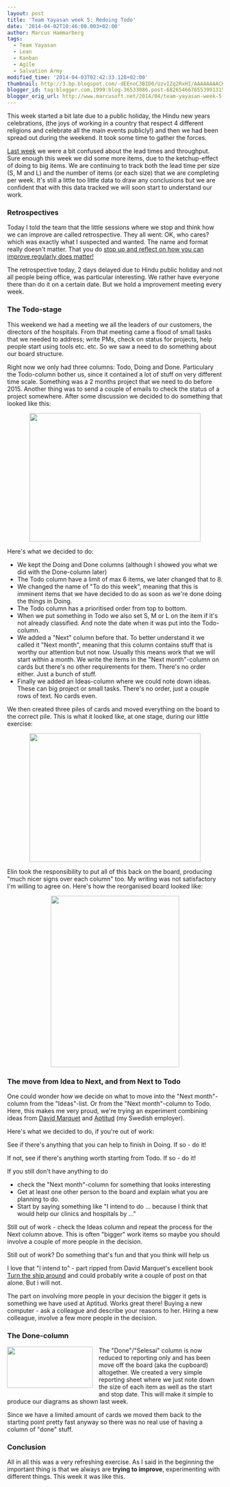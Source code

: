 ```yaml
---
layout: post
title: 'Team Yayasan week 5: Redoing Todo'
date: '2014-04-02T10:46:00.003+02:00'
author: Marcus Hammarberg
tags:
  - Team Yayasan
  - Lean
  - Kanban
  - Agile
  - Salvation Army
modified_time: '2014-04-03T02:42:33.128+02:00'
thumbnail: http://3.bp.blogspot.com/-dEEnoC3BID0/UzvIZq2RxHI/AAAAAAAACKM/jjzx2WLSfUw/s72-c/2014-04-02+08.31.29.jpg
blogger_id: tag:blogger.com,1999:blog-36533086.post-6826546676553991315
blogger_orig_url: http://www.marcusoft.net/2014/04/team-yayasan-week-5-redoing-todo.html
---
```



<div dir="ltr" style="text-align: left;" trbidi="on">

This week started a bit late due to a public holiday, the Hindu new
years celebrations, (the joys of working in a country that respect 4
different religions and celebrate all the main events publicly!) and
then we had been spread out during the weekend. It took some time to
gather the forces.

<a
href="http://www.marcusoft.net/2014/03/team-yayasan-week-4-throughput-and-lead.html"
target="_blank">Last week</a> we were a bit confused about the lead
times and throughput. Sure enough this week we did some more items, due
to the ketchup-effect of doing to big items. We are continuing to track
both the lead time per size (S, M and L) and the number of items (or
each size) that we are completing per week.
It's still a little too little data to draw any conclusions but we are
confident that with this data tracked we will soon start to understand
our work.

### Retrospectives

<div>

Today I told the team that the little sessions where we stop and think
how we can improve are called retrospective. They all went: OK, who
cares? which was exactly what I suspected and wanted. The name and
format really doesn't matter. That you do
<a href="http://zuill.us/WoodyZuill/2014/03/31/to-me-this-is-agile/"
target="_blank">stop up and reflect on how you can improve regularly
does matter!</a>

</div>

<div>

</div>

<div>

The retrospective today, 2 days delayed due to Hindu public holiday and
not all people being office, was particular interesting. We rather have
everyone there than do it on a certain date. But we hold a improvement
meeting every week.

</div>

### The Todo-stage

<div>

This weekend we had a meeting we all the leaders of our customers, the
directors of the hospitals. From that meeting came a flood of small
tasks that we needed to address; write PMs, check on status for
projects, help people start using tools etc. etc. So we saw a need to do
something about our board structure.

</div>

<div>

</div>

<div>

Right now we only had three columns: Todo, Doing and Done. Particulary
the Todo-column bother us, since it contained a lot of stuff on very
different time scale. Something was a 2 months project that we need to
do before 2015. Another thing was to send a couple of emails to check
the status of a project somewhere. After some discussion we decided to
do something that looked like this:

</div>

<div class="separator" style="clear: both; text-align: center;">

<a
href="http://3.bp.blogspot.com/-dEEnoC3BID0/UzvIZq2RxHI/AAAAAAAACKM/jjzx2WLSfUw/s1600/2014-04-02+08.31.29.jpg"
data-imageanchor="1" style="margin-left: 1em; margin-right: 1em;"><img
src="http://3.bp.blogspot.com/-dEEnoC3BID0/UzvIZq2RxHI/AAAAAAAACKM/jjzx2WLSfUw/s1600/2014-04-02+08.31.29.jpg"
data-border="0" width="400" height="300" /></a>

</div>

<div class="separator" style="clear: both; text-align: left;">

</div>

<div class="separator" style="clear: both; text-align: left;">

Here's what we decided to do:

</div>

<div class="separator" style="clear: both; text-align: left;">

</div>

- We kept the Doing and Done columns (although I showed you what we
    did with the Done-column later)
- The Todo column have a limit of max 6 items, we later changed that
    to 8.
- We changed the name of "To do this week", meaning that this is
    imminent items that we have decided to do as soon as we're done
    doing the things in Doing.
- The Todo column has a prioritised order from top to bottom.
- When we put something in Todo we also set S, M or L on the item if
    it's not already classified. And note the date when it was put into
    the Todo-column.  
- We added a "Next" column before that. To better understand it we
    called it "Next month", meaning that this column contains stuff that
    is worthy our attention but not now. Usually this means work that we
    will start within a month. We write the items in the "Next
    month"-column on cards but there's no other requirements for them.
    There's no order either. Just a bunch of stuff.
- Finally we added an Ideas-column where we could note down ideas.
    These can big project or small tasks. There's no order, just a
    couple rows of text. No cards even.

<div>

We then created three piles of cards and moved everything on the board
to the correct pile. This is what it looked like, at one stage, during
our little exercise:

</div>

<div class="separator" style="clear: both; text-align: center;">

<a
href="http://2.bp.blogspot.com/-JwetSJnesxc/UzvJP6CbunI/AAAAAAAACKo/62Tns5UFG1Q/s1600/2014-04-02+08.45.53.jpg"
data-imageanchor="1" style="margin-left: 1em; margin-right: 1em;"><img
src="http://2.bp.blogspot.com/-JwetSJnesxc/UzvJP6CbunI/AAAAAAAACKo/62Tns5UFG1Q/s1600/2014-04-02+08.45.53.jpg"
data-border="0" width="400" height="300" /></a>

</div>

<div>

</div>

<div>

Elin took the responsibility to put all of this back on the board,
producing "much nicer signs over each column" too. My writing was not
satisfactory I'm willing to agree on. Here's how the reorganised board
looked like:

</div>

<div class="separator" style="clear: both; text-align: center;">

<a
href="http://2.bp.blogspot.com/-VdMKSjl4dPQ/UzvJXVD0QDI/AAAAAAAACK4/ioddK6s324I/s1600/2014-04-02+09.09.00.jpg"
data-imageanchor="1" style="margin-left: 1em; margin-right: 1em;"><img
src="http://2.bp.blogspot.com/-VdMKSjl4dPQ/UzvJXVD0QDI/AAAAAAAACK4/ioddK6s324I/s1600/2014-04-02+09.09.00.jpg"
data-border="0" width="300" height="400" /></a>

</div>

### The move from Idea to Next, and from Next to Todo

<div>

One could wonder how we decide on what to move into the "Next
month"-column from the "Ideas"-list. Or from the "Next month"-column to
Todo. Here, this makes me very proud, we're trying an experiment
combining ideas from
<a href="http://davidmarquet.com/" target="_blank">David Marquet</a> and
<a href="http://www.aptitud.se/" target="_blank">Aptitud</a> (my Swedish
employer).

</div>

<div>

Here's what we decided to do, if you're out of work:

</div>

<div>

See if there's anything that you can help to finish in Doing. If so - do
it!

If not, see if there's anything worth starting from Todo. If so - do it!

If you still don't have anything to do

- check the "Next month"-column for something that looks interesting
- Get at least one other person to the board and explain what you are
    planning to do.
- Start by saying something like "I intend to do ... because I think
    that would help our clinics and hospitals by ..."

Still out of work - check the Ideas column and repeat the process for
the Next column above. This is often "bigger" work items so maybe you
should involve a couple of more people in the decision.

Still out of work? Do something that's fun and that you think will help
us

<div>

I love that "I intend to" - part ripped from David Marquet's excellent
book <a
href="http://www.amazon.com/Turn-Ship-Around-Turning-Followers/dp/1591846404"
target="_blank">Turn the ship around</a> and could probably write a
couple of post on that alone. But i will not.

</div>

</div>

<div>

The part on involving more people in your decision the bigger it gets is
something we have used at Aptitud. Works great there! Buying a new
computer - ask a colleague and describe your reasons to her. Hiring a
new colleague, involve a few more people in the decision.

</div>

### The Done-column

<div class="separator" style="clear: both; text-align: center;">

<a
href="http://4.bp.blogspot.com/-CPgoVcRDU9Y/UzvM4MFYnyI/AAAAAAAACLA/tGIv9dGCgdU/s1600/Screen+Shot+2014-04-02+at+15.38.57+.png"
data-imageanchor="1"
style="clear: left; float: left; margin-bottom: 1em; margin-right: 1em;"><img
src="http://4.bp.blogspot.com/-CPgoVcRDU9Y/UzvM4MFYnyI/AAAAAAAACLA/tGIv9dGCgdU/s1600/Screen+Shot+2014-04-02+at+15.38.57+.png"
data-border="0" width="200" height="96" /></a>

</div>

<div>

The "Done"/"Selesai" column is now reduced to reporting only and has
been move off the board (aka the cupboard) altogether. We created a very
simple reporting sheet where we just note down the size of each item as
well as the start and stop date. This will make it simple to produce our
diagrams as shown last week.

</div>

<div>

</div>

<div>

Since we have a limited amount of cards we moved them back to the
starting point pretty fast anyway so there was no real use of having a
column of "done" stuff.

</div>

### Conclusion

<div>

All in all this was a very refreshing exercise. As I said in the
beginning the important thing is that we always are **trying to
improve**, experimenting with different things. This week it was like
this.

</div>

</div>

